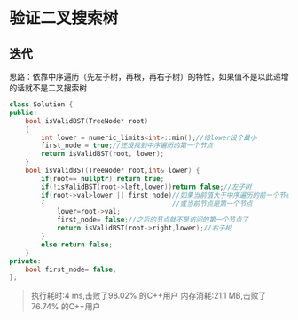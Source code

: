 # 验证二叉搜索树

## 迭代

思路：依靠中序遍历（先左子树，再根，再右子树）的特性，如果值不是以此递增的话就不是二叉搜索树

```cc
class Solution {
public:
    bool isValidBST(TreeNode* root)
    {
        int lower = numeric_limits<int>::min();//给lower设个最小
        first_node = true;//还没找到中序遍历的第一个节点
        return isValidBST(root, lower);
    }
    bool isValidBST(TreeNode* root,int& lower) {
        if(root== nullptr) return true;
        if(!isValidBST(root->left,lower))return false;//左子树
        if(root->val>lower || first_node)//如果当前值大于中序遍历的前一个节点
        {                                //或当前节点是第一个节点
            lower=root->val;
            first_node= false;//之后的节点就不是访问的第一个节点了
            return isValidBST(root->right,lower);//右子树
        }
        else return false;
    }
private:
    bool first_node= false;
};
```

>执行耗时:4 ms,击败了98.02% 的C++用户
>内存消耗:21.1 MB,击败了76.74% 的C++用户